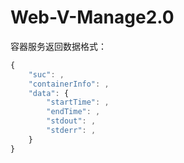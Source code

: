 # Web-V-Manage2.0

容器服务返回数据格式：

```javascript
{
    "suc": ,
    "containerInfo": ,
    "data": {
        "startTime": ,
        "endTime": ,
        "stdout": ,
        "stderr": ,
    }
}
```


